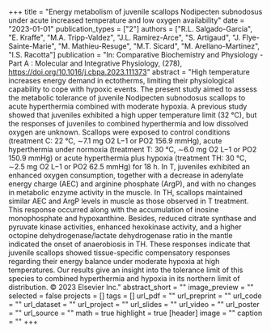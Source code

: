 +++
title = "Energy metabolism of juvenile scallops Nodipecten subnodosus under acute increased temperature and low oxygen availability"
date = "2023-01-01"
publication_types = ["2"]
authors = ["R.L. Salgado-Garcia", "E. Kraffe", "M.A. Tripp-Valdez", "J.L. Ramirez-Arce", "S. Artigaud", "J. Flye-Sainte-Marie", "M. Mathieu-Resuge", "M.T. Sicard", "M. Arellano-Martinez", "I.S. Racotta"]
publication = "In: Comparative Biochemistry and Physiology -Part A : Molecular and Integrative Physiology, (278), https://doi.org/10.1016/j.cbpa.2023.111373"
abstract = "High temperature increases energy demand in ectotherms, limiting their physiological capability to cope with hypoxic events. The present study aimed to assess the metabolic tolerance of juvenile Nodipecten subnodosus scallops to acute hyperthermia combined with moderate hypoxia. A previous study showed that juveniles exhibited a high upper temperature limit (32 °C), but the responses of juveniles to combined hyperthermia and low dissolved oxygen are unknown. Scallops were exposed to control conditions (treatment C: 22 °C, ∼7.1 mg O2 L−1 or PO2 156.9 mmHg), acute hyperthermia under normoxia (treatment T: 30 °C, ∼6.0 mg O2 L−1 or PO2 150.9 mmHg) or acute hyperthermia plus hypoxia (treatment TH: 30 °C, ∼2.5 mg O2 L−1 or PO2 62.5 mmHg) for 18 h. In T, juveniles exhibited an enhanced oxygen consumption, together with a decrease in adenylate energy charge (AEC) and arginine phosphate (ArgP), and with no changes in metabolic enzyme activity in the muscle. In TH, scallops maintained similar AEC and ArgP levels in muscle as those observed in T treatment. This response occurred along with the accumulation of inosine monophosphate and hypoxanthine. Besides, reduced citrate synthase and pyruvate kinase activities, enhanced hexokinase activity, and a higher octopine dehydrogenase/lactate dehydrogenase ratio in the mantle indicated the onset of anaerobiosis in TH. These responses indicate that juvenile scallops showed tissue-specific compensatory responses regarding their energy balance under moderate hypoxia at high temperatures. Our results give an insight into the tolerance limit of this species to combined hyperthermia and hypoxia in its northern limit of distribution. © 2023 Elsevier Inc."
abstract_short = ""
image_preview = ""
selected = false
projects = []
tags = []
url_pdf = ""
url_preprint = ""
url_code = ""
url_dataset = ""
url_project = ""
url_slides = ""
url_video = ""
url_poster = ""
url_source = ""
math = true
highlight = true
[header]
image = ""
caption = ""
+++
